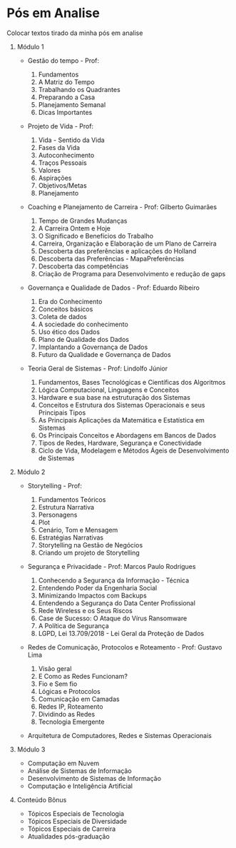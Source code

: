 # Pós em Analise
 Colocar textos tirado da minha pós em analise 

1. Módulo 1
    * Gestão do tempo - Prof: 
        1. Fundamentos 
        2. A Matriz do Tempo
        3. Trabalhando os Quadrantes
        4. Preparando a Casa
        5. Planejamento Semanal
        6. Dicas Importantes

    * Projeto de Vida - Prof: 
        1. Vida - Sentido da Vida  
        2. Fases da Vida
        3. Autoconhecimento  
        4. Traços Pessoais  
        5. Valores
        6. Aspirações
        7. Objetivos/Metas
        8. Planejamento

    * Coaching e Planejamento de Carreira - Prof: Gilberto Guimarães
        1. Tempo de Grandes Mudanças
        2. A Carreira Ontem e Hoje
        3. O Significado e Benefícios do Trabalho
        4. Carreira, Organização e Elaboração de um Plano de Carreira
        5. Descoberta das preferências e aplicações do Holland
        6. Descoberta das Preferências - MapaPreferências
        7. Descoberta das competências
        8. Criação de Programa para Desenvolvimento e redução de gaps

    * Governança e Qualidade de Dados - Prof: Eduardo Ribeiro
        1. Era do Conhecimento
        2. Conceitos básicos
        3. Coleta de dados
        4. A sociedade do conhecimento
        5. Uso ético dos Dados
        6. Plano de Qualidade dos Dados
        7. Implantando a Governança de Dados
        8. Futuro da Qualidade e Governança de Dados

    * Teoria Geral de Sistemas - Prof: Lindolfo Júnior
        1. Fundamentos, Bases Tecnológicas e Científicas dos Algoritmos
        2. Lógica Computacional, Linguagens e Conceitos
        3. Hardware e sua base na estruturação dos Sistemas
        4. Conceitos e Estrutura dos Sistemas Operacionais e seus Principais Tipos
        5. As Principais Aplicações da Matemática e Estatística em Sistemas
        6. Os Principais Conceitos e Abordagens em Bancos de Dados
        7. Tipos de Redes, Hardware, Segurança e Conectividade
        8. Ciclo de Vida, Modelagem e Métodos Ágeis de Desenvolvimento de Sistemas

2. Módulo 2
    * Storytelling - Prof: 
        1. Fundamentos Teóricos
        2. Estrutura Narrativa
        3. Personagens
        4. Plot
        5. Cenário, Tom e Mensagem
        6. Estratégias Narrativas
        7. Storytelling na Gestão de Negócios
        8. Criando um projeto de Storytelling   

    * Segurança e Privacidade - Prof: Marcos Paulo Rodrigues
        1. Conhecendo a Segurança da Informação - Técnica
        2. Entendendo Poder da Engenharia Social
        3. Minimizando Impactos com Backups
        4. Entendendo a Segurança do Data Center Profissional
        5. Rede Wireless e os Seus Riscos
        6. Case de Sucesso: O Ataque do Vírus Ransomware
        7. A Política de Segurança
        8. LGPD, Lei 13.709/2018 - Lei Geral da Proteção de Dados

    * Redes de Comunicação, Protocolos e Roteamento - Prof: Gustavo Lima
        1. Visão geral
        2. E Como as Redes Funcionam?
        3. Fio e Sem fio
        4. Lógicas e Protocolos
        5. Comunicação em Camadas
        6. Redes IP, Roteamento
        7. Dividindo as Redes
        8. Tecnologia Emergente

    * Arquitetura de Computadores, Redes e Sistemas Operacionais

3. Módulo 3
    * Computação em Nuvem
    * Análise de Sistemas de Informação
    * Desenvolvimento de Sistemas de Informação
    * Computação e Inteligência Artificial

4. Conteúdo Bônus
    * Tópicos Especiais de Tecnologia
    * Tópicos Especiais de Diversidade
    * Tópicos Especiais de Carreira
    * Atualidades pós-graduação
